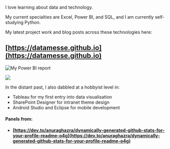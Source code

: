 I love learning about data and technology.

My current specialties are Excel, Power BI, and SQL, and I am currently self-studying Python.

My latest project work and blog posts across these technologies here:

## [https://datamesse.github.io](https://datamesse.github.io)

![[My Power BI report](https://github.com/datamesse/datamesse.github.io/blob/main/src/assets-portfolio/img-2022-12-portfolio-website-react-v3.gif?raw=true)]([https://datamesse.github.io](https://datamesse.github.io))

![](https://github-profile-summary-cards.vercel.app/api/cards/profile-details?username=datamesse&theme=tokyonight)

In the distant past, I also dabbled at a hobbyist level in:
* Tableau for my first entry into data visualisation
* SharePoint Designer for intranet theme design
* Android Studio and Eclipse for mobile development


<!-- link to api appears to be down
![Top Langs](https://github-readme-stats.vercel.app/api/top-langs/?username=datamesse&langs_count=8&theme=tokyonight)

![Github Stats](https://github-readme-stats.vercel.app/api?username=datamesse&theme=tokyonight)
-->

#### Panels from:
* **[https://dev.to/anuraghazra/dynamically-generated-github-stats-for-your-profile-readme-o4g](https://dev.to/anuraghazra/dynamically-generated-github-stats-for-your-profile-readme-o4g)**
